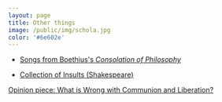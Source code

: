 ```yaml
---
layout: page
title: Other things
image: /public/img/schola.jpg
color: '#6e602e'
---
```


<ul><li> <a href="{{ site.baseurl }}/public/archive/2016-04-28-Boethius">Songs from Boethius's <i>Consolation of Philosophy</i> <i class="fa fa-link"></i></a></li></ul>
<ul><li> <a href="{{ site.baseurl }}/public/archive/2016-04-23-Shakespeare">Collection of Insults (Shakespeare) <i class="fa fa-link"></i></a></li>
</ul>
<a href="http://zitavtoth.com/public/archive/cl">Opinion piece: What is Wrong with Communion and Liberation?</a>
